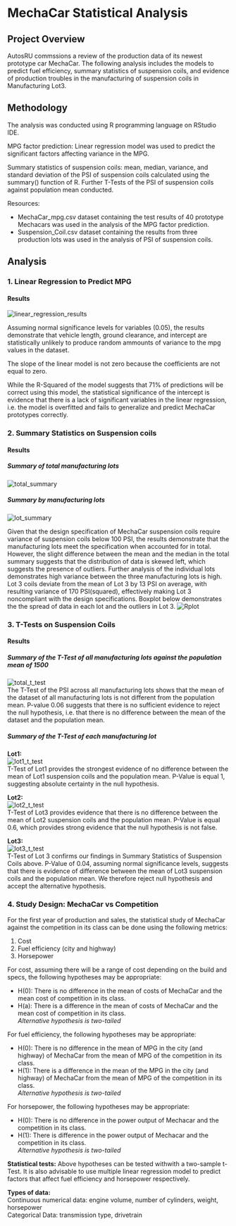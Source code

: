 # **MechaCar Statistical Analysis**

## **Project Overview**
AutosRU commssions a review of the production data of its newest prototype car MechaCar. The following analysis includes the models to predict fuel efficiency, summary statistics of suspension coils, and evidence of production troubles in the manufacturing of suspension coils in Manufacturing Lot3. 

## **Methodology**
The analysis was conducted using R programming language on RStudio IDE. 

MPG factor prediction: Linear regression model was used to predict the significant factors affecting variance in the MPG. 

Summary statistics of suspension coils: mean, median, variance, and standard deviation of the PSI of suspension coils calculated using the summary() function of R. Further T-Tests of the PSI of suspension coils against population mean conducted.

Resources: 
* MechaCar_mpg.csv dataset containing the test results of 40 prototype Mechacars was used in the analysis of the MPG factor prediction. 
* Suspension_Coil.csv dataset containing the results from three production lots was used in the analysis of PSI of suspension coils.


## **Analysis**

### 1. Linear Regression to Predict MPG
#### Results
![linear_regression_results](images/mpg_linear_regression.png)

Assuming normal significance levels for variables (0.05), the results demonstrate that vehicle length, ground clearance, and intercept are statistically unlikely to produce random ammounts of variance to the mpg values in the dataset. 

The slope of the linear model is not zero because the coefficients are not equal to zero. 

While the R-Squared of the model suggests that 71% of predictions will be correct using this model, the statistical significance of the intercept is evidence that there is a lack of significant variables in the linear regression, i.e. the model is overfitted and fails to generalize and predict MechaCar prototypes correctly. 

### 2. Summary Statistics on Suspension coils
#### Results
##### Summary of total manufacturing lots
![total_summary](images/coilPSI_total_stat_summary.png)

##### Summary by manufacturing lots
![lot_summary](images/coilPSI_lot_stat_summary.png)

Given that the design specification of MechaCar suspension coils require variance of suspension coils below 100 PSI, the results demonstrate that the manufacturing lots meet the specification when accounted for in total. However, the slight difference between the mean and the median in the total summary suggests that the distribution of data is skewed left, which suggests the presence of outliers. Further analysis of the individual lots demonstrates high variance between the three manufacturing lots is high. Lot 3 coils deviate from the mean of Lot 3 by 13 PSI on average, with resulting variance of 170 PSI(squared), effectively making Lot 3 noncompliant with the design specifications. Boxplot below demonstrates the the spread of data in each lot and the outliers in Lot 3.
![Rplot](images/Rplot.png)

### 3. T-Tests on Suspension Coils
#### Results
##### Summary of the T-Test of all manufacturing lots against the population mean of 1500
![total_t_test](images/total_t_test.png)<br>
The T-Test of the PSI across all manufacturing lots shows that the mean of the dataset of all manufacturing lots is not different from the population mean. P-value 0.06 suggests that there is no sufficient evidence to reject the null hypothesis, i.e. that there is no difference between the mean of the dataset and the population mean.

##### Summary of the T-Test of each manufacturing lot
**Lot1:**<br> 
![lot1_t_test](images/lot1_t_test.png)<br>
T-Test of Lot1 provides the strongest evidence of no difference between the mean of Lot1 suspension coils and the population mean. P-Value is equal 1, suggesting absolute certainty in the null hypothesis.

**Lot2:**<br>
![lot2_t_test](images/lot2_t_test.png)<br>
T-Test of Lot3 provides evidence that there is no difference between the mean of Lot2 suspension coils and the population mean. P-Value is equal 0.6, which provides strong evidence that the null hypothesis is not false. 

**Lot3:**<br>
![lot3_t_test](images/lot3_t_test.png)<br>
T-Test of Lot 3 confirms our findings in Summary Statistics of Suspension Coils above. P-Value of 0.04, assuming normal significance levels, suggests that there is evidence of difference between the mean of Lot3 suspension coils and the population mean. We therefore reject null hypothesis and accept the alternative hypothesis. 

### 4. Study Design: MechaCar vs Competition

For the first year of production and sales, the statistical study of MechaCar against the competition in its class can be done using the following metrics: 
1. Cost
2. Fuel efficiency (city and highway)
3. Horsepower

For cost, assuming there will be a range of cost depending on the build and specs, the following hypotheses may be appropriate: 
* H(0): There is no difference in the mean of costs of MechaCar and the mean cost of competition in its class.
* H(a): There is a difference in the mean of costs of MechaCar and the mean cost of competition in its class.<br>
*Alternative hypothesis is two-tailed*

For fuel efficiency, the following hypotheses may be appropriate: 
* H(0): There is no difference in the mean of MPG in the city (and highway) of MechaCar from the mean of MPG of the competition in its class.
* H(1): There is a difference in the mean of the MPG in the city (and highway) of MechaCar from the mean of MPG of the competition in its class.<br>
*Alternative hypothesis is two-tailed*

For horsepower, the following hypotheses may be appropriate: 
* H(0): There is no difference in the power output of Mechacar and the competition in its class.
* H(1): There is difference in the power output of Mechacar and the competition in its class.<br>
*Alternative hypothesis is two-tailed*

**Statistical tests:** 
Above hypotheses can be tested withwith a two-sample t-Test. It is also advisable to use multiple linear regression model to predict factors that affect fuel efficiency and horsepower respectively.

**Types of data:**<br> 
Continuous numerical data: engine volume, number of cylinders, weight, horsepower<br>
Categorical Data: transmission type, drivetrain
